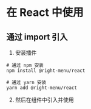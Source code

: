 
# 在 React 中使用

## 通过 import 引入

1. 安装插件

```shell
# 通过 npm 安装
npm install @right-menu/react

# 通过 yarn 安装
yarn add @right-menu/react
```

2. 然后在组件中引入并使用

<RecoDemo :collapse="true">
  <template slot="code-普通组件">
    <<< @/usage/react/component.jsx
  </template>
  <template slot="code-hooks">
    <<< @/usage/react/hooks.jsx
  </template>
</RecoDemo>

<br />
